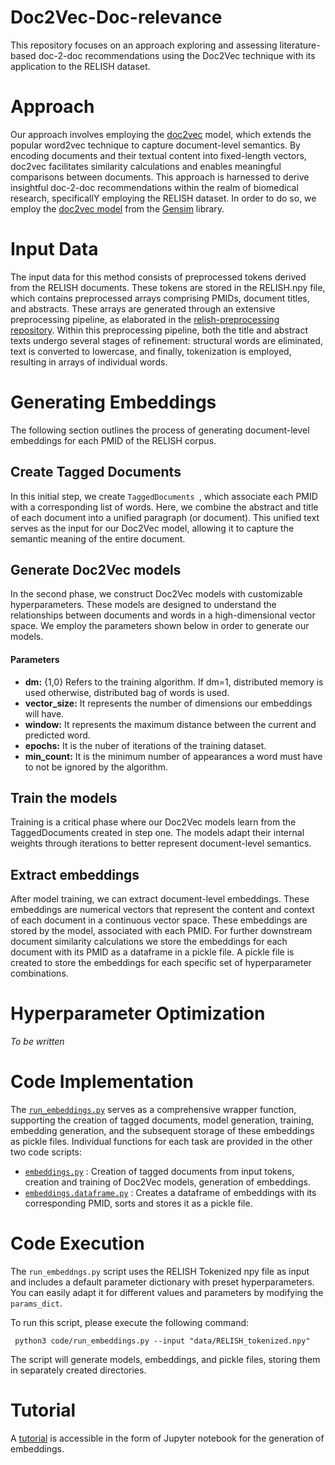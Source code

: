 # Doc2Vec-Doc-relevance
This repository focuses on an approach exploring and assessing literature-based doc-2-doc recommendations using the Doc2Vec technique with its application to the RELISH dataset. 

# Approach

 Our approach involves employing the [doc2vec](https://arxiv.org/pdf/1405.4053v2.pdf) model, which extends the popular word2vec technique to capture document-level semantics. By encoding documents and their textual content into fixed-length vectors, doc2vec facilitates similarity calculations and enables meaningful comparisons between documents. This approach is harnessed to derive insightful doc-2-doc recommendations within the realm of biomedical research, specificallY employing the RELISH dataset. In order to do so, we employ the [doc2vec model](https://radimrehurek.com/gensim/models/doc2vec.html) from the [Gensim](https://radimrehurek.com/gensim/index.html) library.

# Input Data

The input data for this method consists of preprocessed tokens derived from the RELISH documents. These tokens are stored in the RELISH.npy file, which contains preprocessed arrays comprising PMIDs, document titles, and abstracts. These arrays are generated through an extensive preprocessing pipeline, as elaborated in the [relish-preprocessing repository](https://github.com/zbmed-semtec/relish-preprocessing). Within this preprocessing pipeline, both the title and abstract texts undergo several stages of refinement: structural words are eliminated, text is converted to lowercase, and finally, tokenization is employed, resulting in arrays of individual words.


# Generating Embeddings
The following section outlines the process of generating document-level embeddings for each PMID of the RELISH corpus.

## Create Tagged Documents 
In this initial step, we create  `TaggedDocuments `, which associate each PMID with a corresponding list of words. Here, we combine the abstract and title of each document into a unified paragraph (or document). This unified text serves as the input for our Doc2Vec model, allowing it to capture the semantic meaning of the entire document.
## Generate Doc2Vec models 
In the second phase, we construct Doc2Vec models with customizable hyperparameters. These models are designed to understand the relationships between documents and words in a high-dimensional vector space. We employ the parameters shown below in order to generate our models.
#### Parameters

+ **dm:** {1,0} Refers to the training algorithm. If dm=1, distributed memory is used otherwise, distributed bag of words is used.
+ **vector_size:** It represents the number of dimensions our embeddings will have.
+ **window:** It represents the maximum distance between the current and predicted word.
+ **epochs:** It is the nuber of iterations of the training dataset.
+ **min_count:** It is the minimum number of appearances a word must have to not be ignored by the algorithm.

## Train the models
Training is a critical phase where our Doc2Vec models learn from the TaggedDocuments created in step one. The models adapt their internal weights through iterations to better represent document-level semantics.

## Extract embeddings
After model training, we can extract document-level embeddings. These embeddings are numerical vectors that represent the content and context of each document in a continuous vector space. These embeddings are stored by the model, associated with each PMID. For further downstream document similarity calculations we store the embeddings for each document with its PMID as a dataframe in a pickle file. A pickle file is created to store the embeddings for each specific set of hyperparameter combinations.

# Hyperparameter Optimization
*To be written*


# Code Implementation
The [`run_embeddings.py`](./code/generate_embeddings/run_embeddings.py) serves as a comprehensive wrapper function, supporting the creation of tagged documents, model generation, training, embedding generation, and the subsequent storage of these embeddings as pickle files. Individual functions for each task are provided in the other two code scripts:

+ [`embeddings.py`](./code/generate_embeddings/embeddings.py) : Creation of tagged documents from input tokens, creation and training of Doc2Vec models, generation of embeddings. 
+ [`embeddings.dataframe.py`](./code/generate_embeddings/embeddings_dataframe.py) : Creates a dataframe of embeddings with its corresponding PMID, sorts and stores it as a pickle file.


# Code Execution

The `run_embeddngs.py` script uses the RELISH Tokenized npy file as input and includes a default parameter dictionary with preset hyperparameters. You can easily adapt it for different values and parameters by modifying the `params_dict`.

To run this script, please execute the following command:

` python3 code/run_embeddings.py --input "data/RELISH_tokenized.npy"`

The script will generate models, embeddings, and pickle files, storing them in separately created directories.

# Tutorial
A [tutorial](./docs/embeddings/) is accessible in the form of Jupyter notebook for the generation of embeddings.
